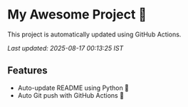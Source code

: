 # My Awesome Project 🚀

This project is automatically updated using GitHub Actions.

_Last updated: 2025-08-17 00:13:25 IST_

## Features
- Auto-update README using Python 🐍
- Auto Git push with GitHub Actions 🤖
